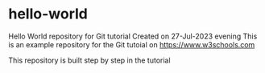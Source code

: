 # hello-world
Hello World repository for Git tutorial
Created on 27-Jul-2023 evening
This is an example repository for the Git tutoial on https://www.w3schools.com

This repository is built step by step in the tutorial
